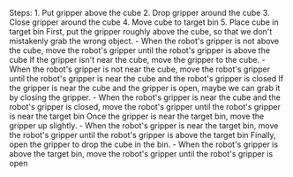 
   Steps:  1. Put gripper above the cube  2. Drop gripper around the cube  3. Close gripper around the cube  4. Move cube to target bin  5. Place cube in target bin
    First, put the gripper roughly above the cube, so that we don't mistakenly grab the wrong object.
    - When the robot's gripper is not above the cube, move the robot's gripper until the robot's gripper is above the cube
    If the gripper isn't near the cube, move the gripper to the cube.
    - When the robot's gripper is not near the cube, move the robot's gripper until the robot's gripper is near the cube and the robot's gripper is closed
    If the gripper is near the cube and the gripper is open, maybe we can grab it by closing the gripper.
    - When the robot's gripper is near the cube and the robot's gripper is closed, move the robot's gripper until the robot's gripper is near the target bin
    Once the gripper is near the target bin, move the gripper up slightly.
    - When the robot's gripper is near the target bin, move the robot's gripper until the robot's gripper is above the target bin
    Finally, open the gripper to drop the cube in the bin.
    - When the robot's gripper is above the target bin, move the robot's gripper until the robot's gripper is open